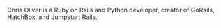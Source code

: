 Chris Oliver is a Ruby on Rails and Python developer, creator of GoRails, HatchBox, and Jumpstart Rails.

